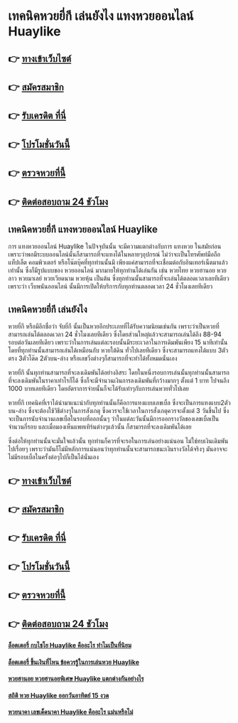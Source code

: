 # เทคนิคหวยยี่กี เล่นยังไง แทงหวยออนไลน์ Huaylike

## 👉 [ทางเข้าเว็บไซต์](https://bit.ly/3LhdWC4)
## 👉 [สมัครสมาชิก](https://bit.ly/3Sdk8xj)
## 👉 [รับเครดิต ที่นี่](https://bit.ly/3Sdk8xj)
## 👉 [โปรโมชั่นวันนี้](https://bit.ly/3Sdk8xj)
## 👉 [ตรวจหวยที่นี้](https://bit.ly/3Sdk8xj)
## 👉 [ติดต่อสอบถาม 24 ชัวโมง](https://bit.ly/3Sdk8xj)

## เทคนิคหวยยี่กี แทงหวยออนไลน์ Huaylike
การ แทงหวยออนไลน์ Huaylike ในปัจจุบันนั้น จะมีความแตกต่างกับการ แทงหวย ในสมัยก่อนเพราะว่าพอมีระบบออนไลน์นั้นก็สามารถที่จะแทงได้ในหลายๆอุปกรณ์ ไม่ว่าจะเป็นโทรศัพท์มือถือ แท็ปเล็ต คอมพิวเตอร์ หรือโน๊ตบุ๊คที่ทุกท่านนั้นมี เพียงแค่สามารถที่จะเชื่อมต่อกับอินเทอร์เน็ตมาแล้วเท่านั้น ซึ่งก็มีรูปแบบของ หวยออนไลน์ มากมายให้ทุกท่านได้เล่นกัน เช่น หวยไทย หวยฮานอย หวยลาว หวยมาเลย์ หวยเวียดนาม หวยหุ้น เป็นต้น ซึ่งทุกท่านนั้นสามารถที่จะเล่นได้ตลอดเวลาเลยทีเดียว เพราะว่า เว็บพนันออนไลน์ นั้นมีการเปิดให้บริการกับทุกท่านตลอดเวลา 24 ชั่วโมงเลยทีเดียว

## เทคนิคหวยยี่กี เล่นยังไง
หวยยี่กี หรือมีอีกชื่อว่า จับยี่กี นั้นเป็นหวยอีกประเภทที่ได้รับความนิยมเช่นกัน เพราะว่าเป็นหวยที่สามารถเล่นได้ตลอดเวลา 24 ชั่วโมงเลยทีเดียว ซึ่งโดยส่วนใหญ่แล้วจะสามารถเล่นได้ถึง 88-94 รอบต่อวันเลยทีเดียว เพราะว่าในการเล่นแต่ละรอบนั้นมีระยะเวลาในการเดิมพันเพียง 15 นาทีเท่านั้น โดยที่ทุกท่านนั้นสามารถเล่นได้เหมือนกับ หวยใต้ดิน ทั่วไปเลยทีเดียว ซึ่งจะสามารถแทงได้แบบ 3ตัวตรง 3ตัวโต๊ด 2ตัวบน-ล่าง หรือเลขวิ่งต่างๆก็สามารถที่จะทำได้ทั้งหมดนั่นเอง

หวยยี่กี นั้นทุกท่านสามารถที่จะลงเดิมพันได้อย่างอิสระ โดยในหนึ่งรอบการเล่นนั้นทุกท่านนั้นสามารถที่จะลงเดิมพันในราคาเท่าไรก็ได้ ซึ่งก็จะมีจำนวนเงินการลงเดิมพันที่กว้างมากๆ ตั้งแต่ 1 บาท ไปจนถึง 1000 บาทเลยทีเดียว โดยอัตราการจ่ายนั้นก็จะได้รับเท่าๆกับการเล่นหวยทั่วไปเลย

หวยยี่กี เทคนิคที่เราได้นำมาแนะนำกับทุกท่านนั้นก็คือการแทงแบบเลขเบิ้ล ซึ่งจะเป็นการแทงแบบ2ตัว บน-ล่าง ซึ่งจะต้องใช้วิธีต่างๆในการสังเกตุ ซึ่งควรจะใช้เวลาในการสั่งเกตุควรจะตั้งแต่ 3 วันขึ้นไป ซึ่งจะเป็นการนับจำนวนเลขเบิ้ลในรอบที่ออกนั้นๆ ว่าในแต่ละวันนั้นมีการออกรางวัลของเลขเบิ้ลเป็นจำนวนกี่รอบ และเมื่อมองเห็นแพทเทิร์นต่างๆแล้วนั้น ก็สามารถที่จะลงเดิมพันได้เลย

ซึ่งต่อให้ทุกท่านนั้นจะมั่นใจแล้วนั้น ทุกท่านก็ควรที่จะรอในการเล่นอย่างแน่นอน ไม่ใช่ทบเงินเดิมพันไปเรื่อยๆ เพราะว่ามันก็ไม่มีหลักการแน่นอนว่าทุกท่านนั้นจะสามารถชนะเงินรางวัลได้จริงๆ มันอาจจะไม่มีรอบเบิ้ลในครั้งต่อๆไปก็เป็นได้นั่นเอง

## 👉 [ทางเข้าเว็บไซต์](https://bit.ly/3LhdWC4)
## 👉 [สมัครสมาชิก](https://bit.ly/3Sdk8xj)
## 👉 [รับเครดิต ที่นี่](https://bit.ly/3Sdk8xj)
## 👉 [โปรโมชั่นวันนี้](https://bit.ly/3Sdk8xj)
## 👉 [ตรวจหวยที่นี้](https://bit.ly/3Sdk8xj)
## 👉 [ติดต่อสอบถาม 24 ชัวโมง](https://bit.ly/3Sdk8xj)

#### [ล็อตเตอรี่ กบไชโย Huaylike คืออะไร ทำไมเป็นที่นิยม](https://atom.io/themes/ล็อตเตอรี่%20กบไชโย%20Huaylike%20คืออะไร%20ทำไมเป็นที่นิยม)
#### [ล็อตเตอรี่ ขึ้นเงินที่ไหน ข้อควรรู้ในการเล่นหวย Huaylike](https://atom.io/themes/ล็อตเตอรี่%20ขึ้นเงินที่ไหน%20ข้อควรรู้ในการเล่นหวย%20Huaylike)
#### [หวยฮานอย หวยฮานอยพิเศษ Huaylike แตกต่างกันอย่างไร](https://atom.io/themes/หวยฮานอย%20หวยฮานอยพิเศษ%20Huaylike%20แตกต่างกันอย่างไร)
#### [สถิติ หวย Huaylike ออกวันอาทิตย์ 15 งวด](https://atom.io/themes/สถิติ%20หวย%20Huaylike%20ออกวันอาทิตย์%2015%20งวด)
#### [หวยนาคา เลขเด็ดนาคา Huaylike คืออะไร แม่นหรือไม่](https://atom.io/themes/หวยนาคา%20เลขเด็ดนาคา%20Huaylike%20คืออะไร%20แม่นหรือไม่)